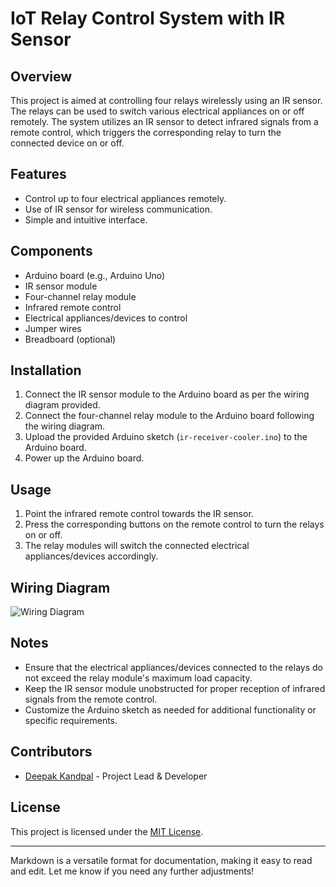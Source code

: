 # IoT Relay Control System with IR Sensor

## Overview
This project is aimed at controlling four relays wirelessly using an IR sensor. The relays can be used to switch various electrical appliances on or off remotely. The system utilizes an IR sensor to detect infrared signals from a remote control, which triggers the corresponding relay to turn the connected device on or off.

## Features
- Control up to four electrical appliances remotely.
- Use of IR sensor for wireless communication.
- Simple and intuitive interface.

## Components
- Arduino board (e.g., Arduino Uno)
- IR sensor module
- Four-channel relay module
- Infrared remote control
- Electrical appliances/devices to control
- Jumper wires
- Breadboard (optional)

## Installation
1. Connect the IR sensor module to the Arduino board as per the wiring diagram provided.
2. Connect the four-channel relay module to the Arduino board following the wiring diagram.
3. Upload the provided Arduino sketch (`ir-receiver-cooler.ino`) to the Arduino board.
4. Power up the Arduino board.

## Usage
1. Point the infrared remote control towards the IR sensor.
2. Press the corresponding buttons on the remote control to turn the relays on or off.
3. The relay modules will switch the connected electrical appliances/devices accordingly.

## Wiring Diagram
![Wiring Diagram](link_to_wiring_diagram_image)

## Notes
- Ensure that the electrical appliances/devices connected to the relays do not exceed the relay module's maximum load capacity.
- Keep the IR sensor module unobstructed for proper reception of infrared signals from the remote control.
- Customize the Arduino sketch as needed for additional functionality or specific requirements.

## Contributors
- [Deepak Kandpal](deepakkandpal2009@gmail.com) - Project Lead & Developer

## License
This project is licensed under the [MIT License](LICENSE).

---

Markdown is a versatile format for documentation, making it easy to read and edit. Let me know if you need any further adjustments!
